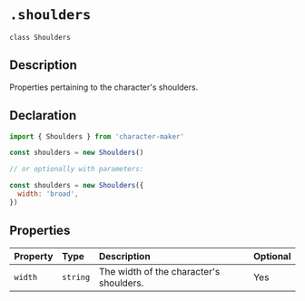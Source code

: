 # `.shoulders`

`class Shoulders`

## Description

Properties pertaining to the character's shoulders.

## Declaration

```js
import { Shoulders } from 'character-maker'

const shoulders = new Shoulders()

// or optionally with parameters:

const shoulders = new Shoulders({
  width: 'broad',
})
```

## Properties

| Property | Type     | Description                             | Optional |
| :------- | :------- | :-------------------------------------- | :------- |
| `width`  | `string` | The width of the character's shoulders. | Yes      |
